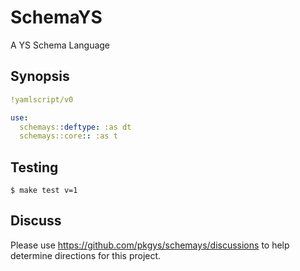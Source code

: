 SchemaYS
========

A YS Schema Language


## Synopsis

```yaml
!yamlscript/v0

use:
  schemays::deftype: :as dt
  schemays::core:: :as t
```


## Testing

```
$ make test v=1
```


## Discuss

Please use https://github.com/pkgys/schemays/discussions to help determine directions for this project.
